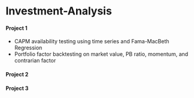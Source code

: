 # Investment-Analysis
#### Project 1
- CAPM availability testing using time series and Fama-MacBeth Regression
- Portfolio factor backtesting on market value, PB ratio, momentum, and contrarian factor

#### Project 2



#### Project 3

